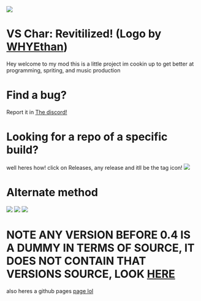 ![](https://vscharimagefiles.neocities.org/archive/imgs/VSCharLogo.png)
# VS Char: Revitilized! (Logo by [WHYEthan](https://www.youtube.com/channel/UC9lI9voKG3IHdtWIm6TC08Q)) 

Hey welcome to my mod this is a little project im cookin up to get better at programming, spriting, and music production

# Find a bug?
Report it in [The discord!](https://discord.gg/BuGUaYMtxR)

# Looking for a repo of a specific build?
well heres how!
click on Releases, any release and itll be the tag icon!
![](https://raw.githubusercontent.com/gameygu-0213/VS-Char-Revitilized-Source/master/docs/img/CLICK%20HERE.png)
# Alternate method
![](https://raw.githubusercontent.com/gameygu-0213/VS-Char-Revitilized-Source/master/docs/img/Branch%20Pt.1.png)
![](https://raw.githubusercontent.com/gameygu-0213/VS-Char-Revitilized-Source/master/docs/img/Branch%20Pt.2.png)
![](https://raw.githubusercontent.com/gameygu-0213/VS-Char-Revitilized-Source/master/docs/img/Branch%20Pt.3.png)





# NOTE ANY VERSION BEFORE 0.4 IS A DUMMY IN TERMS OF SOURCE, IT DOES NOT CONTAIN THAT VERSIONS SOURCE, LOOK [HERE](https://github.com/gameygu-0213/VS-Char-Legacy)

also heres a github pages [page lol](https://gameygu-0213.github.io/VS-Char-Revitilized-Source/)
